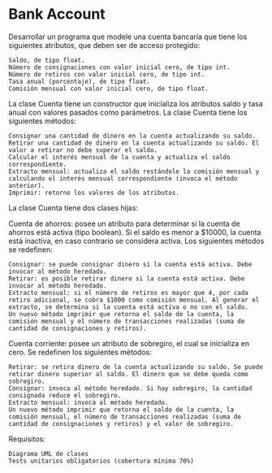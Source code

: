 # Bank Account

Desarrollar un programa que modele una cuenta bancaria que tiene los siguientes atributos, que deben ser de acceso protegido:

    Saldo, de tipo float.
    Número de consignaciones con valor inicial cero, de tipo int.
    Número de retiros con valor inicial cero, de tipo int.
    Tasa anual (porcentaje), de tipo float.
    Comisión mensual con valor inicial cero, de tipo float.

La clase Cuenta tiene un constructor que inicializa los atributos saldo y tasa anual con valores pasados como parámetros. La clase Cuenta tiene los siguientes métodos:

    Consignar una cantidad de dinero en la cuenta actualizando su saldo.
    Retirar una cantidad de dinero en la cuenta actualizando su saldo. El valor a retirar no debe superar el saldo.
    Calcular el interés mensual de la cuenta y actualiza el saldo correspondiente.
    Extracto mensual: actualiza el saldo restándole la comisión mensual y calculando el interés mensual correspondiente (invoca el método anterior).
    Imprimir: retorno los valores de los atributos.

La clase Cuenta tiene dos clases hijas:

Cuenta de ahorros: posee un atributo para determinar si la cuenta de ahorros está activa (tipo boolean). Si el saldo es menor a $10000, la cuenta está inactiva, en caso contrario se considera activa. Los siguientes métodos se redefinen:

    Consignar: se puede consignar dinero si la cuenta está activa. Debe invocar al método heredado.
    Retirar: es posible retirar dinero si la cuenta está activa. Debe invocar al método heredado.
    Extracto mensual: si el número de retiros es mayor que 4, por cada retiro adicional, se cobra $1000 como comisión mensual. Al generar el extracto, se determina si la cuenta está activa o no con el saldo.
    Un nuevo método imprimir que retorna el saldo de la cuenta, la comisión mensual y el número de transacciones realizadas (suma de cantidad de consignaciones y retiros).

Cuenta corriente: posee un atributo de sobregiro, el cual se inicializa en cero. Se redefinen los siguientes métodos:

    Retirar: se retira dinero de la cuenta actualizando su saldo. Se puede retirar dinero superior al saldo. El dinero que se debe queda como sobregiro.
    Consignar: invoca al método heredado. Si hay sobregiro, la cantidad consignada reduce el sobregiro.
    Extracto mensual: invoca al método heredado.
    Un nuevo método imprimir que retorna el saldo de la cuenta, la comisión mensual, el número de transacciones realizadas (suma de cantidad de consignaciones y retiros) y el valor de sobregiro.

Requisitos:

    Diagrama UML de clases
    Tests unitarios obligatorios (cobertura mínima 70%)